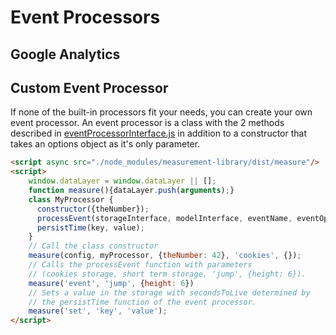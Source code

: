 # Event Processors
## Google Analytics
 [//]: # (TODO: kj)

## Custom Event Processor
If none of the built-in processors fit your needs, you can create your own event processor.
An event processor is a class with the 2 methods described in [eventProcessorInterface.js](https://github.com/googleinterns/measurement-library/blob/master/src/eventProcessor/EventProcessorInterface.js)
in addition to a constructor that takes an options object as it's only parameter.

```html
<script async src="./node_modules/measurement-library/dist/measure"/>
<script>
    window.dataLayer = window.dataLayer || [];
    function measure(){dataLayer.push(arguments);}
    class MyProcessor {
      constructor({theNumber});
      processEvent(storageInterface, modelInterface, eventName, eventOptions);
      persistTime(key, value);
    }
    // Call the class constructor  
    measure(config, myProcessor, {theNumber: 42}, 'cookies', {});
    // Calls the processEvent function with parameters 
    // (cookies storage, short term storage, 'jump', {height: 6}).
    measure('event', 'jump', {height: 6})
    // Sets a value in the storage with secondsToLive determined by
    // the persistTime function of the event processor.
    measure('set', 'key', 'value');
</script>
```

